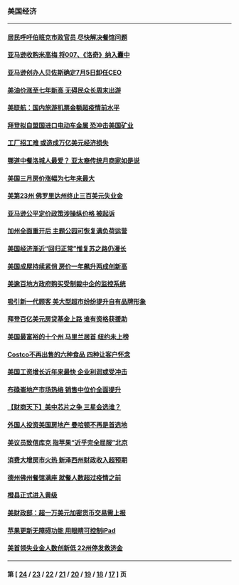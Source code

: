 ### 美国经济
---
#### [居民呼吁伯班克市政官员 尽快解决餐馆问题](../../pages/ncid1078158/n12978598.md) 
#### [亚马逊收购米高梅 将007、《洛奇》纳入囊中](../../pages/ncid1078158/n12977776.md) 
#### [亚马逊创办人贝佐斯确定7月5日卸任CEO](../../pages/ncid1078158/n12977844.md) 
#### [美油价涨至七年新高 无碍民众长周末出游](../../pages/ncid1078158/n12977468.md) 
#### [美联航：国内旅游机票金额超疫情前水平](../../pages/ncid1078158/n12977314.md) 
#### [拜登拟自盟国进口电动车金属 恐冲击美国矿业](../../pages/ncid1078158/n12977186.md) 
#### [工厂招工难 或造成万亿美元经济损失](../../pages/ncid1078158/n12977135.md) 
#### [哪道中餐洛城人最爱？ 亚太裔传统月商家如是说](../../pages/ncid1078158/n12976122.md) 
#### [美国三月房价涨幅为七年来最大](../../pages/ncid1078158/n12975410.md) 
#### [美第23州 佛罗里达州终止三百美元失业金](../../pages/ncid1078158/n12974822.md) 
#### [亚马逊公平定价政策涉操纵价格 被起诉](../../pages/ncid1078158/n12975095.md) 
#### [加州全面重开后 主题公园可恢复满负荷运营](../../pages/ncid1078158/n12973504.md) 
#### [美国经济渐近“回归正常”惟复苏之路仍漫长](../../pages/ncid1078158/n12973195.md) 
#### [美国成屋持续紧俏 房价一年飙升两成创新高](../../pages/ncid1078158/n12973007.md) 
#### [美逾百地方政府购买受制裁中企的监控系统](../../pages/ncid1078158/n12972608.md) 
#### [吸引新一代顾客 美大型超市纷纷提升自有品牌形象](../../pages/ncid1078158/n12971991.md) 
#### [拜登百亿美元房贷基金上路 谁有资格获援助](../../pages/ncid1078158/n12970528.md) 
#### [美国最富裕的十个州 马里兰居首 纽约未上榜](../../pages/ncid1078158/n12956873.md) 
#### [Costco不再出售的六种食品 四种让客户怀念](../../pages/ncid1078158/n12961331.md) 
#### [美国工资增长近年来最快 企业利润或受冲击](../../pages/ncid1078158/n12968767.md) 
#### [布碌崙地产市场热络 销售中位价全面提升](../../pages/ncid1078158/n12967257.md) 
#### [【财商天下】美中芯片之争 三星会选谁？](../../pages/ncid1078158/n12966302.md) 
#### [外国人投资美国房地产 曼哈顿不再是首选地](../../pages/ncid1078158/n12964308.md) 
#### [美议员致信库克 指苹果“近乎完全屈服”北京](../../pages/ncid1078158/n12966529.md) 
#### [消费大增房市火热 新泽西州财政收入超预期](../../pages/ncid1078158/n12966608.md) 
#### [德州佛州餐馆满座 就餐人数超过疫情之前](../../pages/ncid1078158/n12964311.md) 
#### [橙县正式进入黄级](../../pages/ncid1078158/n12964392.md) 
#### [美财政部：超一万美元加密货币交易需上报](../../pages/ncid1078158/n12964058.md) 
#### [苹果更新无障碍功能 用眼睛可控制iPad](../../pages/ncid1078158/n12963736.md) 
#### [美首领失业金人数创新低 22州停发救济金](../../pages/ncid1078158/n12963542.md) 

---
#### 第 [ [24](./24.md) / [23](./23.md) / [22](./22.md) / [21](./21.md) / [20](./20.md) / [19](./19.md) / [18](./18.md) / [17](./17.md) ] 页
